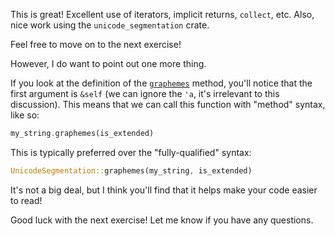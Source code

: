 This is great! Excellent use of iterators, implicit returns, `collect`, etc. Also, nice work using the `unicode_segmentation` crate.

Feel free to move on to the next exercise!

However, I do want to point out one more thing.

If you look at the definition of the [`graphemes`] method, you'll notice that the first argument is `&self` (we can ignore the `'a`, it's irrelevant to this discussion). This means that we can call this function with "method" syntax, like so:

```rust
my_string.graphemes(is_extended)
```

This is typically preferred over the "fully-qualified" syntax:

```rust
UnicodeSegmentation::graphemes(my_string, is_extended)
```

It's not a big deal, but I think you'll find that it helps make your code easier to read!

Good luck with the next exercise! Let me know if you have any questions.

[`graphemes`]: https://docs.rs/unicode-segmentation/1.6.0/unicode_segmentation/trait.UnicodeSegmentation.html#tymethod.graphemes